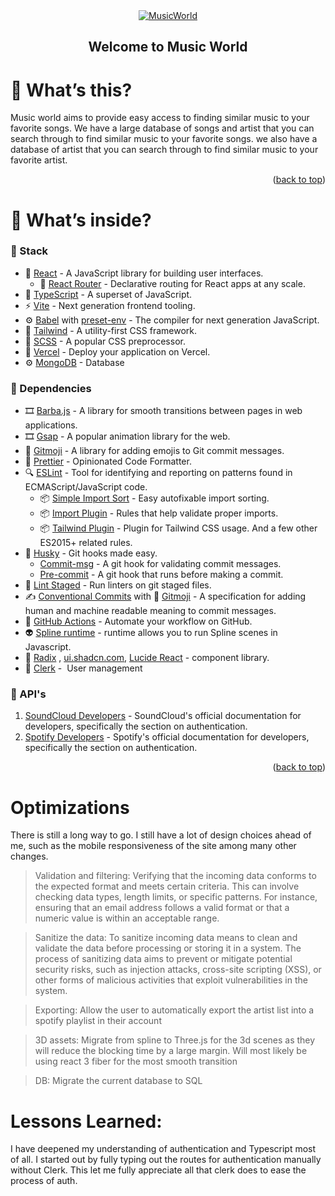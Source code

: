 <div id="top"></div>

<!--
*** I'm using markdown "reference style" links for readability.
*** Reference links are enclosed in brackets [ ] instead of parentheses ( ).
*** See the bottom of this document for the declaration of the reference variables
*** for contributors-url, forks-url, etc. This is an optional, concise syntax you may use.
*** https://www.markdownguide.org/basic-syntax/#reference-style-links
-->

<!-- <p align="center">
  <a href="https://github.com/Drumpy/vrttv-boilerplate/stargazers">
    <img src="https://img.shields.io/github/stars/Drumpy/vrttv-boilerplate.svg?style=for-the-badge" />
  </a>
  <a href="https://github.com/Drumpy/vrttv-boilerplate/issues">
    <img src="https://img.shields.io/github/issues/Drumpy/vrttv-boilerplate.svg?style=for-the-badge" />
  </a>
</p> -->

<!-- PROJECT LOGO -->
<div align="center">
  <a href="#">
    <img src="https://i.imgur.com/iuMarwG.png" alt="MusicWorld">
  </a>

  <h2 align="center"> Welcome to Music World</h2>

</div>

<!-- ABOUT THE PROJECT -->

# 🤔 What’s this?

Music world aims to provide easy access to finding similar music to your favorite
songs. We have a large database of songs and artist that you can search through to
find similar music to your favorite songs. we also have a database of artist that
you can search through to find similar music to your favorite artist.

<p align="right">(<a href="#top">back to top</a>)</p>

# 🔮 What’s inside?

### 📜 Stack

- 🌟 [React](https://reactjs.org/) - A JavaScript library for building user interfaces.
  - 🔀 [React Router](https://reactrouter.com/docs/en/v6/getting-started/overview) - Declarative routing for React apps at any scale.
- 💜 [TypeScript](https://www.typescriptlang.org/) - A superset of JavaScript.
- ⚡ [Vite](https://vitejs.dev/) - Next generation frontend tooling.
- ⚙️ [Babel](https://babeljs.io/) with [preset-env](https://babeljs.io/docs/en/babel-preset-env) - The compiler for next generation JavaScript.
- 🎨 [Tailwind](https://tailwindcss.com/) - A utility-first CSS framework.
- 🎨 [SCSS](https://sass-lang.com/documentation) - A popular CSS preprocessor.
- 🔺 [Vercel](https://vercel.com/) - Deploy your application on Vercel.
- ⚙️ [MongoDB](https://www.mongodb.com/) - Database

### 📜 Dependencies

- 🎞 [Barba.js](https://barba.js.org/) - A library for smooth transitions between pages in web applications.
- 🎞 [Gsap](https://greensock.com/gsap/) - A popular animation library for the web.
- 🦥 [Gitmoji](https://gitmoji.dev/) - A library for adding emojis to Git commit messages.
- 💅 [Prettier](https://prettier.io/) - Opinionated Code Formatter.
- 🔍 [ESLint](https://eslint.org/) - Tool for identifying and reporting on patterns found in ECMAScript/JavaScript code.
    - 📦 [Simple Import Sort](https://github.com/lydell/eslint-plugin-simple-import-sort/) - Easy autofixable import sorting.
    - 📦 [Import Plugin](https://github.com/benmosher/eslint-plugin-import/) - Rules that help validate proper imports.
    - 📦 [Tailwind Plugin](https://github.com/francoismassart/eslint-plugin-tailwindcss/) - Plugin for Tailwind CSS usage. And a few other ES2015+ related rules.
- 🐶 [Husky](https://github.com/typicode/husky) - Git hooks made easy.
    - [Commit-msg](https://git-scm.com/docs/githooks#_commit_msg) - A git hook for validating commit messages.
    -  [Pre-commit](https://git-scm.com/docs/githooks#_pre_commit) - A git hook that runs before making a commit.
- 🚫 [Lint Staged](https://github.com/okonet/lint-staged) - Run linters on git staged files.
- ✍️ [Conventional Commits](https://www.conventionalcommits.org/en/v1.0.0/) with 🎉 [Gitmoji](https://gitmoji.dev/) - A specification for adding human and machine readable meaning to commit messages.
- 🚦 [GitHub Actions](https://github.com/features/actions) - Automate your workflow on GitHub.
- 👽️ [Spline runtime](https://www.npmjs.com/package/@splinetool/runtime "Spline runtime") - runtime allows you to run Spline scenes in Javascript.
- 💄 [Radix](https://www.radix-ui.com/ "radix") , [ui.shadcn.com](https://ui.shadcn.com/), [Lucide React](https://lucide.dev/docs/lucide-react) -  component library.
- 💄 [Clerk](https://clerk.com/ "clerk") -  User management


### 📜 API's

1.  [SoundCloud Developers](https://developers.soundcloud.com/docs/api/guide#authentication 'SoundCloud Developers') - SoundCloud's official documentation for developers, specifically the section on authentication.
2.  [Spotify Developers](https://developer.spotify.com/documentation/web-api/tutorials/getting-started) - Spotify's official documentation for developers, specifically the section on authentication.
<p align="right">(<a href="#top">back to top</a>)</p>

# Optimizations
There is still a long way to go. I still have a lot of design choices ahead of me, such as the mobile responsiveness of the site among many other changes.

>  Validation and filtering: Verifying that the incoming data conforms to the expected format and meets certain criteria. This can involve checking data types, length limits, or specific patterns. For instance, ensuring that an email address follows a valid format or that a numeric value is within an acceptable range.

>  Sanitize the data: To sanitize incoming data means to clean and validate the data before processing or storing it in a system. The process of sanitizing data aims to prevent or mitigate potential security risks, such as injection attacks, cross-site scripting (XSS), or other forms of malicious activities that exploit vulnerabilities in the system.

> Exporting: Allow the user to automatically export the artist list into a spotify playlist in their account

> 3D assets: Migrate from spline to Three.js for the 3d scenes as they will reduce the blocking time by a large margin. Will most likely be using react 3 fiber for the most smooth transition

> DB: Migrate the current database to SQL 


# Lessons Learned:
I have deepened my understanding of authentication and Typescript most of all. I started out by fully typing out the routes for authentication manually without Clerk. This let me fully appreciate all that clerk does to ease the process of auth.
